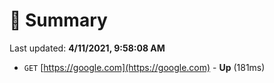# 📖 Summary
Last updated: **4/11/2021, 9:58:08 AM**

- `GET` [https://google.com](https://google.com) - **Up** (181ms)
